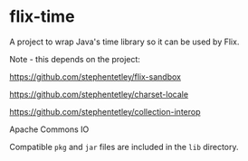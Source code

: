 # flix-time

A project to wrap Java's time library so it can be used by Flix.

Note - this depends on the project:

https://github.com/stephentetley/flix-sandbox

https://github.com/stephentetley/charset-locale

https://github.com/stephentetley/collection-interop

Apache Commons IO

Compatible `pkg` and `jar` files are included in the `lib` directory.
